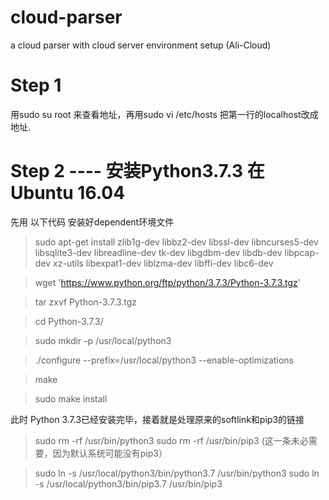 # cloud-parser
a cloud parser with cloud server environment setup (Ali-Cloud)


# Step 1

用sudo su root 来查看地址，再用sudo vi /etc/hosts 把第一行的localhost改成地址.

# Step 2 ---- 安装Python3.7.3 在Ubuntu 16.04

先用 以下代码 安装好dependent环境文件

> sudo apt-get install zlib1g-dev libbz2-dev libssl-dev libncurses5-dev libsqlite3-dev libreadline-dev tk-dev libgdbm-dev libdb-dev libpcap-dev xz-utils libexpat1-dev liblzma-dev libffi-dev libc6-dev

> wget 'https://www.python.org/ftp/python/3.7.3/Python-3.7.3.tgz'

> tar zxvf Python-3.7.3.tgz

> cd Python-3.7.3/

> sudo mkdir -p /usr/local/python3

> ./configure --prefix=/usr/local/python3 --enable-optimizations

> make

> sudo make install

此时 Python 3.7.3已经安装完毕，接着就是处理原来的softlink和pip3的链接 

> sudo rm -rf /usr/bin/python3
> sudo rm -rf /usr/bin/pip3 (这一条未必需要，因为默认系统可能没有pip3）

> sudo ln -s /usr/local/python3/bin/python3.7 /usr/bin/python3
> sudo ln -s /usr/local/python3/bin/pip3.7 /usr/bin/pip3

